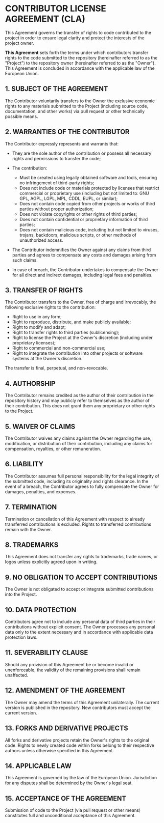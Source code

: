 # CONTRIBUTOR LICENSE AGREEMENT (CLA)

This Agreement governs the transfer of rights to code contributed to the project in order to ensure legal clarity and protect the interests of the project owner.

**This Agreement** sets forth the terms under which contributors transfer rights to the code submitted to the repository (hereinafter referred to as the "Project") to the repository owner (hereinafter referred to as the "Owner"). This Agreement is concluded in accordance with the applicable law of the European Union.

## 1. SUBJECT OF THE AGREEMENT

The Contributor voluntarily transfers to the Owner the exclusive economic rights to any materials submitted to the Project (including source code, documentation, and other works) via pull request or other technically possible means.

## 2. WARRANTIES OF THE CONTRIBUTOR

The Contributor expressly represents and warrants that:

* They are the sole author of the contribution or possess all necessary rights and permissions to transfer the code;

* The contribution:

  * Must be created using legally obtained software and tools, ensuring no infringement of third-party rights;
  * Does not include code or materials protected by licenses that restrict commercial or proprietary use (including but not limited to: GNU GPL, AGPL, LGPL, MPL, CDDL, EUPL, or similar);
  * Does not contain code copied from other projects or works of third parties without proper authorization;
  * Does not violate copyrights or other rights of third parties;
  * Does not contain confidential or proprietary information of third parties;
  * Does not contain malicious code, including but not limited to viruses, trojans, backdoors, malicious scripts, or other methods of unauthorized access.

* The Contributor indemnifies the Owner against any claims from third parties and agrees to compensate any costs and damages arising from such claims.

* In case of breach, the Contributor undertakes to compensate the Owner for all direct and indirect damages, including legal fees and penalties.

## 3. TRANSFER OF RIGHTS

The Contributor transfers to the Owner, free of charge and irrevocably, the following exclusive rights to the contribution:

* Right to use in any form;
* Right to reproduce, distribute, and make publicly available;
* Right to modify and adapt;
* Right to transfer rights to third parties (sublicensing);
* Right to license the Project at the Owner's discretion (including under proprietary licenses);
* Right to commercial and non-commercial use;
* Right to integrate the contribution into other projects or software systems at the Owner's discretion.

The transfer is final, perpetual, and non-revocable.

## 4. AUTHORSHIP

The Contributor remains credited as the author of their contribution in the repository history and may publicly refer to themselves as the author of their contribution. This does not grant them any proprietary or other rights to the Project.

## 5. WAIVER OF CLAIMS

The Contributor waives any claims against the Owner regarding the use, modification, or distribution of their contribution, including any claims for compensation, royalties, or other remuneration.

## 6. LIABILITY

The Contributor assumes full personal responsibility for the legal integrity of the submitted code, including its originality and rights clearance. In the event of a breach, the Contributor agrees to fully compensate the Owner for damages, penalties, and expenses.

## 7. TERMINATION

Termination or cancellation of this Agreement with respect to already transferred contributions is excluded. Rights to transferred contributions remain with the Owner.

## 8. TRADEMARKS

This Agreement does not transfer any rights to trademarks, trade names, or logos unless explicitly agreed upon in writing.

## 9. NO OBLIGATION TO ACCEPT CONTRIBUTIONS

The Owner is not obligated to accept or integrate submitted contributions into the Project.

## 10. DATA PROTECTION

Contributors agree not to include any personal data of third parties in their contributions without explicit consent. The Owner processes any personal data only to the extent necessary and in accordance with applicable data protection laws.

## 11. SEVERABILITY CLAUSE

Should any provision of this Agreement be or become invalid or unenforceable, the validity of the remaining provisions shall remain unaffected.

## 12. AMENDMENT OF THE AGREEMENT

The Owner may amend the terms of this Agreement unilaterally. The current version is published in the repository. New contributors must accept the current version.

## 13. FORKS AND DERIVATIVE PROJECTS

All forks and derivative projects retain the Owner's rights to the original code. Rights to newly created code within forks belong to their respective authors unless otherwise specified in this Agreement.

## 14. APPLICABLE LAW

This Agreement is governed by the law of the European Union. Jurisdiction for any disputes shall be determined by the Owner's legal seat.

## 15. ACCEPTANCE OF THE AGREEMENT

Submission of code to the Project (via pull request or other means) constitutes full and unconditional acceptance of this Agreement.
